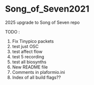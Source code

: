 # Song_of_Seven2021
 2025 upgrade to Song of Seven repo
 
 TODO : 
 1) Fix Tinypico packets
 2) test just OSC
 3) test affect flow
 3) test 5 recording
 4) test all biosynths
 1) New README file
 2) Comments in plaformio.ini
 3) Index of all build flags??

